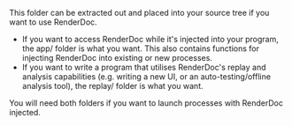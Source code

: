 This folder can be extracted out and placed into your source tree if you want to use RenderDoc.

* If you want to access RenderDoc while it's injected into your program, the app/ folder is what you want. This also contains functions for injecting RenderDoc into existing or new processes.
* If you want to write a program that utilises RenderDoc's replay and analysis capabilities (e.g. writing a new UI, or an auto-testing/offline analysis tool), the replay/ folder is what you want.

You will need both folders if you want to launch processes with RenderDoc injected.
